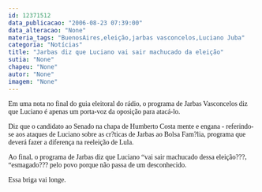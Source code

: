 ```yaml
---
id: 12371512
data_publicacao: "2006-08-23 07:39:00"
data_alteracao: "None"
materia_tags: "BuenosAires,eleição,jarbas vasconcelos,Luciano Juba"
categoria: "Notícias"
title: "Jarbas diz que Luciano vai sair machucado da eleição"
sutia: "None"
chapeu: "None"
autor: "None"
imagem: "None"
---
```

<p><P><FONT face=Verdana>Em uma nota no final do guia eleitoral do rádio, o programa de Jarbas Vasconcelos diz que Luciano é apenas um porta-voz da oposição para atacá-lo.</FONT></P></p>
<p><P><FONT face=Verdana>Diz que o candidato ao Senado na chapa de Humberto Costa mente e engana - referindo-se aos ataques de Luciano sobre as cr?ticas de Jarbas ao Bolsa Fam?lia, programa que deverá fazer a diferença na reeleição de Lula.</FONT></P></p>
<p><P><FONT face=Verdana>Ao final, o programa de Jarbas diz que Luciano “vai sair machucado dessa eleição???, “esmagado??? pelo povo porque não passa de um desconhecido.</FONT></P></p>
<p><P><FONT face=Verdana>Essa briga vai longe.</FONT></P> </p>
